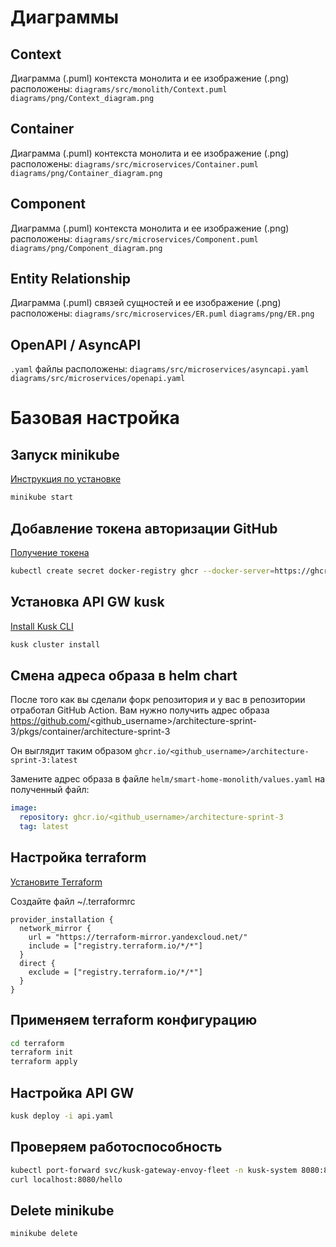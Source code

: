# Диаграммы

## Context
Диаграмма (.puml) контекста монолита и ее изображение (.png) расположены:
`diagrams/src/monolith/Context.puml`
`diagrams/png/Context_diagram.png`

## Container
Диаграмма (.puml) контекста монолита и ее изображение (.png) расположены:
`diagrams/src/microservices/Container.puml`
`diagrams/png/Container_diagram.png`

## Component
Диаграмма (.puml) контекста монолита и ее изображение (.png) расположены:
`diagrams/src/microservices/Component.puml`
`diagrams/png/Component_diagram.png`

## Entity Relationship
Диаграмма (.puml) связей сущностей и ее изображение (.png) расположены:
`diagrams/src/microservices/ER.puml`
`diagrams/png/ER.png`

## OpenAPI / AsyncAPI
`.yaml` файлы расположены:
`diagrams/src/microservices/asyncapi.yaml`
`diagrams/src/microservices/openapi.yaml`


# Базовая настройка

## Запуск minikube

[Инструкция по установке](https://minikube.sigs.k8s.io/docs/start/)

```bash
minikube start
```

## Добавление токена авторизации GitHub

[Получение токена](https://github.com/settings/tokens/new)

```bash
kubectl create secret docker-registry ghcr --docker-server=https://ghcr.io --docker-username=<github_username> --docker-password=<github_token> -n default
```

## Установка API GW kusk

[Install Kusk CLI](https://docs.kusk.io/getting-started/install-kusk-cli)

```bash
kusk cluster install
```

## Смена адреса образа в helm chart

После того как вы сделали форк репозитория и у вас в репозитории отработал GitHub Action. Вам нужно получить адрес образа <https://github.com/><github_username>/architecture-sprint-3/pkgs/container/architecture-sprint-3

Он выглядит таким образом
```ghcr.io/<github_username>/architecture-sprint-3:latest```

Замените адрес образа в файле `helm/smart-home-monolith/values.yaml` на полученный файл:

```yaml
image:
  repository: ghcr.io/<github_username>/architecture-sprint-3
  tag: latest
```

## Настройка terraform

[Установите Terraform](https://yandex.cloud/ru/docs/tutorials/infrastructure-management/terraform-quickstart#install-terraform)

Создайте файл ~/.terraformrc

```hcl
provider_installation {
  network_mirror {
    url = "https://terraform-mirror.yandexcloud.net/"
    include = ["registry.terraform.io/*/*"]
  }
  direct {
    exclude = ["registry.terraform.io/*/*"]
  }
}
```

## Применяем terraform конфигурацию

```bash
cd terraform
terraform init
terraform apply
```

## Настройка API GW

```bash
kusk deploy -i api.yaml
```

## Проверяем работоспособность

```bash
kubectl port-forward svc/kusk-gateway-envoy-fleet -n kusk-system 8080:80
curl localhost:8080/hello
```

## Delete minikube

```bash
minikube delete
```
